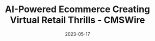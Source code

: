 ---
category:
- .nan
date: 2023-05-17
keyword_suggestion: ubuntu install docker
post_inspiration: https://www.cmswire.com/digital-experience/ai-is-transforming-ecommerce-into-a-virtual-playground/
silot_terms: digital automation
title: AI-Powered Ecommerce Creating Virtual Retail Thrills - CMSWire
---